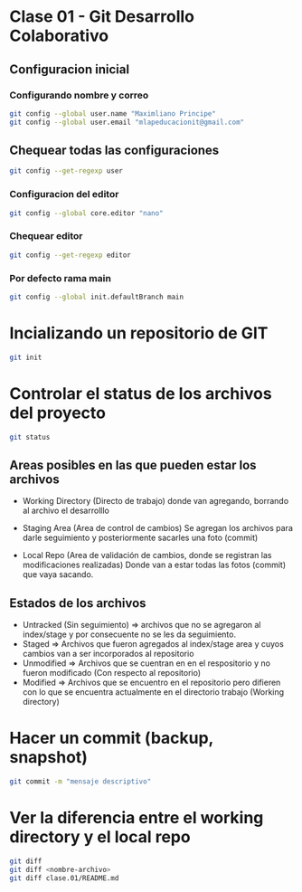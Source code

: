 # Clase 01 - Git Desarrollo Colaborativo

## Configuracion inicial

### Configurando nombre y correo

```sh
git config --global user.name "Maximliano Principe"
git config --global user.email "mlapeducacionit@gmail.com"
```

## Chequear todas las configuraciones

```sh
git config --get-regexp user
```

### Configuracion del editor

```sh
git config --global core.editor "nano"
```

### Chequear editor

```sh
git config --get-regexp editor
```

### Por defecto rama main

```sh
git config --global init.defaultBranch main
```

# Incializando un repositorio de GIT

```sh
git init
```

# Controlar el status de los archivos del proyecto

```sh
git status
```

## Areas posibles en las que pueden estar los archivos

* Working Directory (Directo de trabajo) donde van agregando, borrando al archivo el desarrolllo

* Staging Area (Area de control de cambios) Se agregan los archivos para darle seguimiento y posteriormente sacarles una foto (commit)

* Local Repo (Area de validación de cambios, donde se registran las modificaciones realizadas) Donde van a estar todas las fotos (commit) que vaya sacando.


## Estados de los archivos

* Untracked (Sin seguimiento) => archivos que no se agregaron al index/stage y por consecuente no se les da seguimiento.
* Staged => Archivos que fueron agregados al index/stage area y cuyos cambios van a ser incorporados al repositorio
* Unmodified => Archivos que se cuentran en en el respositorio y no fueron modificado (Con respecto al repositorio)
* Modified => Archivos que se encuentro en el repositorio pero difieren con lo que se encuentra actualmente en el directorio trabajo (Working directory)

# Hacer un commit (backup, snapshot)

```sh
git commit -m "mensaje descriptivo"
```

# Ver la diferencia entre el working directory y el local repo

```sh
git diff
git diff <nombre-archivo>
git diff clase.01/README.md
```